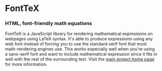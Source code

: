 # FontTeX
### HTML, font-friendly math equations

FontTeX is a JavaScript library for rendering mathematical expressions on webpages using LaTeX syntax. It's able to produce expressions using any web font instead of forcing you to use the standard serif font that most math-rendering engines use. This works especially well when you're using a sans-serif font and want to include mathematical expression since it fits in well with the rest of the surrounding text. Visit the [main project home page](https://figgchristian.com/projects/fonttex/home) for more information.